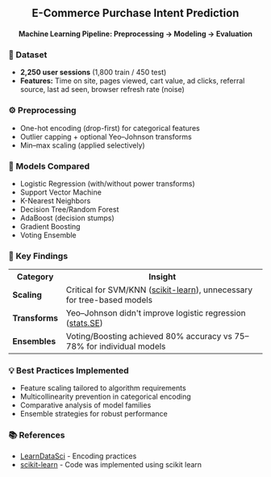 <h2 align="center">E-Commerce Purchase Intent Prediction</h2>
<h4 align="center">Machine Learning Pipeline: Preprocessing → Modeling → Evaluation</h4>

<h3>📁 Dataset</h3>
<ul>
  <li><strong>2,250 user sessions</strong> (1,800 train / 450 test)</li>
  <li><strong>Features:</strong> Time on site, pages viewed, cart value, ad clicks, referral source, last ad seen, browser refresh rate (noise)</li>
</ul>

<h3>⚙️ Preprocessing</h3>
<ul>
  <li>One-hot encoding (drop-first) for categorical features </li>
  <li>Outlier capping + optional Yeo–Johnson transforms</li>
  <li>Min–max scaling (applied selectively)</li>
</ul>

<h3>🤖 Models Compared</h3>
<ul>
  <li>Logistic Regression (with/without power transforms)</li>
  <li>Support Vector Machine</li>
  <li>K-Nearest Neighbors</li>
  <li>Decision Tree/Random Forest</li>
  <li>AdaBoost (decision stumps)</li>
  <li>Gradient Boosting</li>
  <li>Voting Ensemble</li>
</ul>

<h3>🔑 Key Findings</h3>
<table>
  <tr>
    <th>Category</th>
    <th>Insight</th>
  </tr>
  <tr>
    <td><strong>Scaling</strong></td>
    <td>Critical for SVM/KNN (<a href="https://scikit-learn.org/">scikit-learn</a>), unnecessary for tree-based models</td>
  </tr>
  <tr>
    <td><strong>Transforms</strong></td>
    <td>Yeo–Johnson didn't improve logistic regression (<a href="https://stats.stackexchange.com/">stats.SE</a>)</td>
  </tr>
  <tr>
    <td><strong>Ensembles</strong></td>
    <td>Voting/Boosting achieved 80% accuracy vs 75–78% for individual models</td>
  </tr>
</table>

<h3>💡 Best Practices Implemented</h3>
<ul>
  <li>Feature scaling tailored to algorithm requirements</li>
  <li>Multicollinearity prevention in categorical encoding</li>
  <li>Comparative analysis of model families</li>
  <li>Ensemble strategies for robust performance</li>
</ul>

<h3>📚 References</h3>
<ul>
  <li><a href="https://www.learndatasci.com/">LearnDataSci</a> - Encoding practices</li>
  <li><a href="https://scikit-learn.org/">scikit-learn</a> - Code was implemented using scikit learn</li>
</ul>

